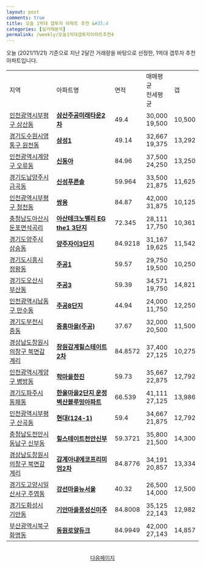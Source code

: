 ```yaml
---
layout: post
comments: true
title: 오늘 1억대 갭투자 아파트 추천 &#35;4
categories: [실거래분석]
permalink: /weekly/오늘1억대갭투자아파트추천4
---
```


오늘 (2021/11/21) 기준으로 지난 2달간 거래량을 바탕으로 선정한,
1억대 갭투자 추천 아파트입니다.

<table class="sortable">
  <tr>
    <td>지역</td>
    <td>아파트명</td>
    <td>면적</td>
    <td>매매평균<br>전세평균</td>
    <td>갭</td>
  </tr>

  <tr class="item">
    <td><a href="/apt/인천광역시부평구삼산동">인천광역시부평구 삼산동</a></td>
    <td style="font-weight: bold;"><a href="/apt/인천광역시부평구삼산동삼산주공미래타운2차">삼산주공미래타운2차</a></td>
    <td>49.4</td>
    <td>30,000<br>19,500</td>
    <td>10,500</td>
  </tr>

  <tr class="item">
    <td><a href="/apt/경기도수원시영통구원천동">경기도수원시영통구 원천동</a></td>
    <td style="font-weight: bold;"><a href="/apt/경기도수원시영통구원천동삼성1">삼성1</a></td>
    <td>49.14</td>
    <td>32,667<br>19,375</td>
    <td>13,292</td>
  </tr>

  <tr class="item">
    <td><a href="/apt/인천광역시계양구오류동">인천광역시계양구 오류동</a></td>
    <td style="font-weight: bold;"><a href="/apt/인천광역시계양구오류동신동아">신동아</a></td>
    <td>84.96</td>
    <td>37,500<br>24,250</td>
    <td>13,250</td>
  </tr>

  <tr class="item">
    <td><a href="/apt/경기도남양주시금곡동">경기도남양주시 금곡동</a></td>
    <td style="font-weight: bold;"><a href="/apt/경기도남양주시금곡동신성푸른솔">신성푸른솔</a></td>
    <td>59.964</td>
    <td>33,500<br>21,875</td>
    <td>11,625</td>
  </tr>

  <tr class="item">
    <td><a href="/apt/인천광역시부평구청천동">인천광역시부평구 청천동</a></td>
    <td style="font-weight: bold;"><a href="/apt/인천광역시부평구청천동쌍용">쌍용</a></td>
    <td>84.87</td>
    <td>42,000<br>31,875</td>
    <td>10,125</td>
  </tr>

  <tr class="item">
    <td><a href="/apt/충청남도아산시둔포면석곡리">충청남도아산시 둔포면석곡리</a></td>
    <td style="font-weight: bold;"><a href="/apt/충청남도아산시둔포면석곡리아산테크노밸리EGthe13단지">아산테크노밸리 EG the1 3단지</a></td>
    <td>72.345</td>
    <td>28,111<br>17,750</td>
    <td>10,361</td>
  </tr>

  <tr class="item">
    <td><a href="/apt/경기도양주시삼숭동">경기도양주시 삼숭동</a></td>
    <td style="font-weight: bold;"><a href="/apt/경기도양주시삼숭동양주자이3단지">양주자이3단지</a></td>
    <td>84.9218</td>
    <td>31,167<br>19,625</td>
    <td>11,542</td>
  </tr>

  <tr class="item">
    <td><a href="/apt/경기도시흥시정왕동">경기도시흥시 정왕동</a></td>
    <td style="font-weight: bold;"><a href="/apt/경기도시흥시정왕동주공1">주공1</a></td>
    <td>59.57</td>
    <td>29,750<br>19,500</td>
    <td>10,250</td>
  </tr>

  <tr class="item">
    <td><a href="/apt/경기도오산시부산동">경기도오산시 부산동</a></td>
    <td style="font-weight: bold;"><a href="/apt/경기도오산시부산동주공3">주공3</a></td>
    <td>59.39</td>
    <td>34,571<br>19,750</td>
    <td>14,821</td>
  </tr>

  <tr class="item">
    <td><a href="/apt/인천광역시남동구만수동">인천광역시남동구 만수동</a></td>
    <td style="font-weight: bold;"><a href="/apt/인천광역시남동구만수동주공8단지">주공8단지</a></td>
    <td>44.94</td>
    <td>24,000<br>11,750</td>
    <td>12,250</td>
  </tr>

  <tr class="item">
    <td><a href="/apt/경기도부천시중동">경기도부천시 중동</a></td>
    <td style="font-weight: bold;"><a href="/apt/경기도부천시중동중흥마을(주공)">중흥마을(주공)</a></td>
    <td>37.67</td>
    <td>32,000<br>20,500</td>
    <td>11,500</td>
  </tr>

  <tr class="item">
    <td><a href="/apt/경상남도창원시의창구북면감계리">경상남도창원시의창구 북면감계리</a></td>
    <td style="font-weight: bold;"><a href="/apt/경상남도창원시의창구북면감계리창원감계힐스테이트2차">창원감계힐스테이트2차</a></td>
    <td>84.8572</td>
    <td>37,400<br>27,125</td>
    <td>10,275</td>
  </tr>

  <tr class="item">
    <td><a href="/apt/인천광역시계양구병방동">인천광역시계양구 병방동</a></td>
    <td style="font-weight: bold;"><a href="/apt/인천광역시계양구병방동학마을한진">학마을한진</a></td>
    <td>59.73</td>
    <td>35,667<br>22,875</td>
    <td>12,792</td>
  </tr>

  <tr class="item">
    <td><a href="/apt/경기도파주시동패동">경기도파주시 동패동</a></td>
    <td style="font-weight: bold;"><a href="/apt/경기도파주시동패동한울마을2단지운정벽산블루밍아파트">한울마을2단지 운정벽산블루밍아파트</a></td>
    <td>66.539</td>
    <td>41,111<br>27,125</td>
    <td>13,986</td>
  </tr>

  <tr class="item">
    <td><a href="/apt/인천광역시부평구산곡동">인천광역시부평구 산곡동</a></td>
    <td style="font-weight: bold;"><a href="/apt/인천광역시부평구산곡동현대(124-1)">현대(124-1)</a></td>
    <td>59.4</td>
    <td>34,667<br>21,875</td>
    <td>12,792</td>
  </tr>

  <tr class="item">
    <td><a href="/apt/충청남도천안시동남구신부동">충청남도천안시동남구 신부동</a></td>
    <td style="font-weight: bold;"><a href="/apt/충청남도천안시동남구신부동힐스테이트천안신부">힐스테이트천안신부</a></td>
    <td>59.3721</td>
    <td>35,800<br>21,500</td>
    <td>14,300</td>
  </tr>

  <tr class="item">
    <td><a href="/apt/경상남도창원시의창구북면감계리">경상남도창원시의창구 북면감계리</a></td>
    <td style="font-weight: bold;"><a href="/apt/경상남도창원시의창구북면감계리감계아내에코프리미엄2차">감계아내에코프리미엄2차</a></td>
    <td>84.8776</td>
    <td>34,191<br>20,857</td>
    <td>13,334</td>
  </tr>

  <tr class="item">
    <td><a href="/apt/경기도고양시일산서구주엽동">경기도고양시일산서구 주엽동</a></td>
    <td style="font-weight: bold;"><a href="/apt/경기도고양시일산서구주엽동강선마을뉴서울">강선마을뉴서울</a></td>
    <td>40.32</td>
    <td>26,500<br>14,000</td>
    <td>12,500</td>
  </tr>

  <tr class="item">
    <td><a href="/apt/경기도화성시기안동">경기도화성시 기안동</a></td>
    <td style="font-weight: bold;"><a href="/apt/경기도화성시기안동기안마을풍성신미주">기안마을풍성신미주</a></td>
    <td>84.8008</td>
    <td>35,125<br>22,143</td>
    <td>12,982</td>
  </tr>

  <tr class="item">
    <td><a href="/apt/부산광역시북구화명동">부산광역시북구 화명동</a></td>
    <td style="font-weight: bold;"><a href="/apt/부산광역시북구화명동동원로얄듀크">동원로얄듀크</a></td>
    <td>84.9949</td>
    <td>42,000<br>27,143</td>
    <td>14,857</td>
  </tr>

  <tr>
      <script async src="https://pagead2.googlesyndication.com/pagead/js/adsbygoogle.js?client=ca-pub-3485438051770037"
          crossorigin="anonymous"></script>
      <ins class="adsbygoogle"
          style="display:block"
          data-ad-format="fluid"
          data-ad-layout-key="-fb+5w+4e-db+86"
          data-ad-client="ca-pub-3485438051770037"
          data-ad-slot="1827090281"></ins>
      <script>
          (adsbygoogle = window.adsbygoogle || []).push({});
      </script>
  </tr>

</table>
<br>
<center><a href="/weekly/오늘1억대갭투자아파트추천5">다음페이지</a></center>
<br><br>
